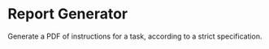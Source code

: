 # Report Generator

Generate a PDF of instructions for a task, according to a strict specification.
